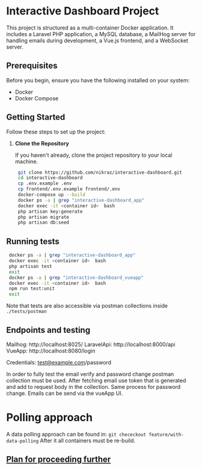 # Interactive Dashboard Project

This project is structured as a multi-container Docker application. It includes a Laravel PHP application, a MySQL database, a MailHog server for handling emails during development, a Vue.js frontend, and a WebSocket server.

## Prerequisites

Before you begin, ensure you have the following installed on your system:
- Docker
- Docker Compose

## Getting Started

Follow these steps to set up the project:

1. **Clone the Repository**

   If you haven't already, clone the project repository to your local machine.

   ```bash
    git clone https://github.com/nikraz/interactive-dashboard.git
    cd interactive-dashboard
    cp .env.example .env
    cp frontend/.env.example frontend/.env
    docker-compose up --build
    docker ps -a | grep "interactive-dashboard_app"
    docker exec -it <container id>  bash
    php artisan key:generate
    php artisan migrate
    php artisan db:seed
   ```

## Running tests
   ```bash
    docker ps -a | grep "interactive-dashboard_app"
    docker exec -it <container id>  bash
    php artisan test
    exit
    docker ps -a | grep "interactive-dashboard_vueapp"
    docker exec -it <container id>  bash
    npm run test:unit
    exit
   ```
Note that tests are also accessible via postman collections inside `./tests/postman`

## Endpoints and testing
Mailhog: http://localhost:8025/
LaravelApi: http://localhost:8000/api
VueApp: http://localhost:8080/login

Credentials: test@example.com/password

In order to fully test the email verify and password change postman collection must be used.
After fetching email use token that is generated and add to request body in the collection. 
Same process for password change.
Emails can be send via the vueApp UI.

# Polling approach 
A data polling approach can be found in: 
`git chececkout feature/with-data-polling`
After it all containers must be re-build.

## [Plan for proceeding further](DOCUMENTATION.md)
